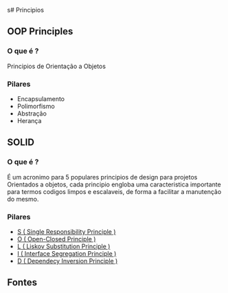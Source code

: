 s# Principios

## OOP Principles
### O que é ?
Principios de Orientação a Objetos

### Pilares
- Encapsulamento
- Polimorfismo
- Abstração
- Herança

## SOLID
### O que é ?
É um acronimo para 5 populares principios de design para projetos Orientados a objetos, cada principio engloba uma caracteristica importante para termos codigos limpos e escalaveis, de forma a facilitar a manutenção do mesmo.

### Pilares
- [S ( Single Responsibility Principle )](./SOLID/README.md##Single-Responsibility-Principle)
- [O ( Open-Closed Principle )](./SOLID/README.md##Open/Close-Principle)
- [L ( Liskov Substitution Principle )](./SOLID/README.md##Liskov-Substitution-Principle)
- [I ( Interface Segregation Principle )](./SOLID/README.md##Interface-Segregation-Principle)
- [D ( Dependecy Inversion Principle )](./SOLID/README.md##Dependecy-Inversion-Principle)

## Fontes